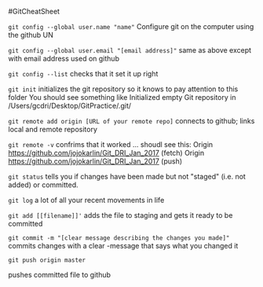 #GitCheatSheet

`git config --global user.name "name"`
Configure git on the computer using the github UN

`git config --global user.email "[email address]"`
same as above except with email address used on github

`git config --list`
checks that it set it up right 

`git init`
initializes the git repository so it knows to pay attention to this folder
You should see something like Initialized empty Git repository in /Users/gcdri/Desktop/GitPractice/.git/

`git remote add origin [URL of your remote repo]`
connects to github; links local and remote repository

`git remote -v`
confrims that it worked ... shoudl see this: 
Origin https://github.com/jojokarlin/Git_DRI_Jan_2017 (fetch)
Origin https://github.com/jojokarlin/Git_DRI_Jan_2017 (push)

`git status`
tells you if changes have been made but not "staged" (i.e. not added) or committed.

`git log`
a lot of all your recent movements in life 

`git add [[filename]]'`
adds the file to staging and gets it ready to be committed

`git commit -m "[clear message describing the changes you made]"`
commits changes with a clear -message that says what you changed it

	git push origin master
pushes committed file to github